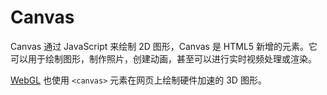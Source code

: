 # Canvas

Canvas 通过 JavaScript 来绘制 2D 图形，Canvas 是 HTML5 新增的元素。它可以用于绘制图形，制作照片，创建动画，甚至可以进行实时视频处理或渲染。

[WebGL](https://developer.mozilla.org/zh-CN/docs/Web/API/WebGL_API) 也使用 `<canvas>` 元素在网页上绘制硬件加速的 3D 图形。

